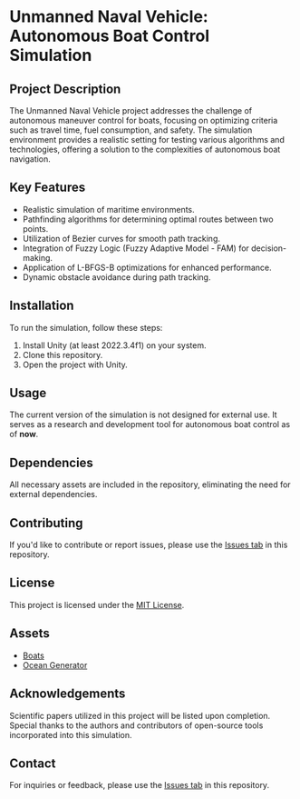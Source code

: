 # Unmanned Naval Vehicle: Autonomous Boat Control Simulation

## Project Description

The Unmanned Naval Vehicle project addresses the challenge of autonomous maneuver control for boats, focusing on optimizing criteria such as travel time, fuel consumption, and safety. The simulation environment provides a realistic setting for testing various algorithms and technologies, offering a solution to the complexities of autonomous boat navigation.

## Key Features

- Realistic simulation of maritime environments.
- Pathfinding algorithms for determining optimal routes between two points.
- Utilization of Bezier curves for smooth path tracking.
- Integration of Fuzzy Logic (Fuzzy Adaptive Model - FAM) for decision-making.
- Application of L-BFGS-B optimizations for enhanced performance.
- Dynamic obstacle avoidance during path tracking.

## Installation

To run the simulation, follow these steps:

1. Install Unity (at least 2022.3.4f1) on your system.
2. Clone this repository.
3. Open the project with Unity.

## Usage

The current version of the simulation is not designed for external use. It serves as a research and development tool for autonomous boat control as of **now**.

## Dependencies

All necessary assets are included in the repository, eliminating the need for external dependencies.

## Contributing

If you'd like to contribute or report issues, please use the [Issues tab](https://github.com/adenzu/UNV/issues) in this repository.

## License

This project is licensed under the [MIT License](LICENSE).

## Assets

- [Boats](https://assetstore.unity.com/packages/p/ski-boats-9406)
- [Ocean Generator](https://github.com/TPiotr/InfiniteIslandsGenerator-Unity/)

## Acknowledgements

Scientific papers utilized in this project will be listed upon completion. Special thanks to the authors and contributors of open-source tools incorporated into this simulation.

## Contact

For inquiries or feedback, please use the [Issues tab](https://github.com/adenzu/UNV/issues) in this repository.

